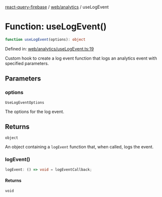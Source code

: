 [react-query-firebase](../../../modules.md) / [web/analytics](../index.md) / useLogEvent

# Function: useLogEvent()

```ts
function useLogEvent(options): object
```

Defined in: [web/analytics/useLogEvent.ts:19](https://github.com/vpishuk/react-query-firebase/blob/47ed1ecd8b83d68dd4237e8eb73f6aa6dea2c1fa/web/analytics/useLogEvent.ts#L19)

Custom hook to create a log event function that logs an analytics event with specified parameters.

## Parameters

### options

`UseLogEventOptions`

The options for the log event.

## Returns

`object`

An object containing a `logEvent` function that, when called, logs the event.

### logEvent()

```ts
logEvent: () => void = logEventCallback;
```

#### Returns

`void`
